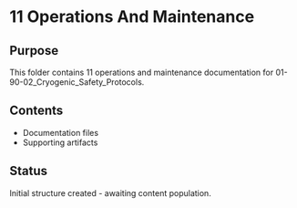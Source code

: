 # 11 Operations And Maintenance

## Purpose
This folder contains 11 operations and maintenance documentation for 01-90-02_Cryogenic_Safety_Protocols.

## Contents
- Documentation files
- Supporting artifacts

## Status
Initial structure created - awaiting content population.

